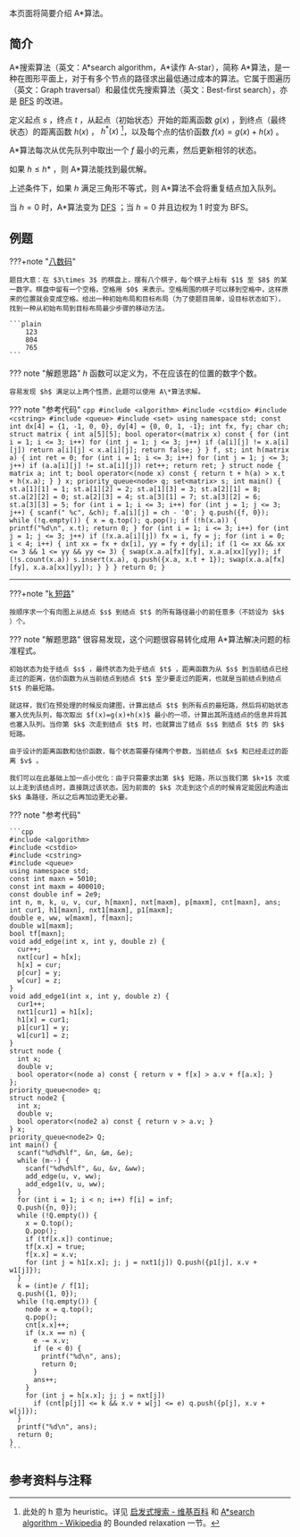 本页面将简要介绍 A\*算法。

## 简介

A\*搜索算法（英文：A\*search algorithm，A\*读作 A-star），简称 A\*算法，是一种在图形平面上，对于有多个节点的路径求出最低通过成本的算法。它属于图遍历（英文：Graph traversal）和最佳优先搜索算法（英文：Best-first search），亦是 [BFS](./bfs.md) 的改进。

定义起点 $s$ ，终点 $t$ ，从起点（初始状态）开始的距离函数 $g(x)$ ，到终点（最终状态）的距离函数 $h(x)$ ， $h^{\ast}(x)$ [^note1]，以及每个点的估价函数 $f(x)=g(x)+h(x)$ 。

A\*算法每次从优先队列中取出一个 $f$ 最小的元素，然后更新相邻的状态。

如果 $h\leq h*$ ，则 A\*算法能找到最优解。

上述条件下，如果 $h$ 满足三角形不等式，则 A\*算法不会将重复结点加入队列。

当 $h=0$ 时，A\*算法变为 [DFS](./dfs.md) ；当 $h=0$ 并且边权为 $1$ 时变为 BFS。

## 例题

???+note "[八数码](https://www.luogu.com.cn/problem/P1379)" 

    题目大意：在 $3\times 3$ 的棋盘上，摆有八个棋子，每个棋子上标有 $1$ 至 $8$ 的某一数字。棋盘中留有一个空格，空格用 $0$ 来表示。空格周围的棋子可以移到空格中，这样原来的位置就会变成空格。给出一种初始布局和目标布局（为了使题目简单，设目标状态如下），找到一种从初始布局到目标布局最少步骤的移动方法。

    ```plain
        123
        804
        765
    ```

??? note "解题思路"
     $h$ 函数可以定义为，不在应该在的位置的数字个数。
    
    容易发现 $h$ 满足以上两个性质，此题可以使用 A\*算法求解。

??? note "参考代码"
    ```cpp
    #include <algorithm>
    #include <cstdio>
    #include <cstring>
    #include <queue>
    #include <set>
    using namespace std;
    const int dx[4] = {1, -1, 0, 0}, dy[4] = {0, 0, 1, -1};
    int fx, fy;
    char ch;
    struct matrix {
      int a[5][5];
      bool operator<(matrix x) const {
        for (int i = 1; i <= 3; i++)
          for (int j = 1; j <= 3; j++)
            if (a[i][j] != x.a[i][j]) return a[i][j] < x.a[i][j];
        return false;
      }
    } f, st;
    int h(matrix a) {
      int ret = 0;
      for (int i = 1; i <= 3; i++)
        for (int j = 1; j <= 3; j++)
          if (a.a[i][j] != st.a[i][j]) ret++;
      return ret;
    }
    struct node {
      matrix a;
      int t;
      bool operator<(node x) const { return t + h(a) > x.t + h(x.a); }
    } x;
    priority_queue<node> q;
    set<matrix> s;
    int main() {
      st.a[1][1] = 1;
      st.a[1][2] = 2;
      st.a[1][3] = 3;
      st.a[2][1] = 8;
      st.a[2][2] = 0;
      st.a[2][3] = 4;
      st.a[3][1] = 7;
      st.a[3][2] = 6;
      st.a[3][3] = 5;
      for (int i = 1; i <= 3; i++)
        for (int j = 1; j <= 3; j++) {
          scanf(" %c", &ch);
          f.a[i][j] = ch - '0';
        }
      q.push({f, 0});
      while (!q.empty()) {
        x = q.top();
        q.pop();
        if (!h(x.a)) {
          printf("%d\n", x.t);
          return 0;
        }
        for (int i = 1; i <= 3; i++)
          for (int j = 1; j <= 3; j++)
            if (!x.a.a[i][j]) fx = i, fy = j;
        for (int i = 0; i < 4; i++) {
          int xx = fx + dx[i], yy = fy + dy[i];
          if (1 <= xx && xx <= 3 && 1 <= yy && yy <= 3) {
            swap(x.a.a[fx][fy], x.a.a[xx][yy]);
            if (!s.count(x.a)) s.insert(x.a), q.push({x.a, x.t + 1});
            swap(x.a.a[fx][fy], x.a.a[xx][yy]);
          }
        }
      }
      return 0;
    }
    ```

* * *

???+note "[k 短路](https://www.luogu.com.cn/problem/P2483)" 

    按顺序求一个有向图上从结点 $s$ 到结点 $t$ 的所有路径最小的前任意多（不妨设为 $k$ ）个。

??? note "解题思路"
    很容易发现，这个问题很容易转化成用 A\*算法解决问题的标准程式。
    
    初始状态为处于结点 $s$ ，最终状态为处于结点 $t$ ，距离函数为从 $s$ 到当前结点已经走过的距离，估价函数为从当前结点到结点 $t$ 至少要走过的距离，也就是当前结点到结点 $t$ 的最短路。
    
    就这样，我们在预处理的时候反向建图，计算出结点 $t$ 到所有点的最短路，然后将初始状态塞入优先队列，每次取出 $f(x)=g(x)+h(x)$ 最小的一项，计算出其所连结点的信息并将其也塞入队列。当你第 $k$ 次走到结点 $t$ 时，也就算出了结点 $s$ 到结点 $t$ 的 $k$ 短路。
    
    由于设计的距离函数和估价函数，每个状态需要存储两个参数，当前结点 $x$ 和已经走过的距离 $v$ 。
    
    我们可以在此基础上加一点小优化：由于只需要求出第 $k$ 短路，所以当我们第 $k+1$ 次或以上走到该结点时，直接跳过该状态。因为前面的 $k$ 次走到这个点的时候肯定能因此构造出 $k$ 条路径，所以之后再加边更无必要。

??? note "参考代码"

    ```cpp
    #include <algorithm>
    #include <cstdio>
    #include <cstring>
    #include <queue>
    using namespace std;
    const int maxn = 5010;
    const int maxm = 400010;
    const double inf = 2e9;
    int n, m, k, u, v, cur, h[maxn], nxt[maxm], p[maxm], cnt[maxn], ans;
    int cur1, h1[maxn], nxt1[maxm], p1[maxm];
    double e, ww, w[maxm], f[maxn];
    double w1[maxm];
    bool tf[maxn];
    void add_edge(int x, int y, double z) {
      cur++;
      nxt[cur] = h[x];
      h[x] = cur;
      p[cur] = y;
      w[cur] = z;
    }
    void add_edge1(int x, int y, double z) {
      cur1++;
      nxt1[cur1] = h1[x];
      h1[x] = cur1;
      p1[cur1] = y;
      w1[cur1] = z;
    }
    struct node {
      int x;
      double v;
      bool operator<(node a) const { return v + f[x] > a.v + f[a.x]; }
    };
    priority_queue<node> q;
    struct node2 {
      int x;
      double v;
      bool operator<(node2 a) const { return v > a.v; }
    } x;
    priority_queue<node2> Q;
    int main() {
      scanf("%d%d%lf", &n, &m, &e);
      while (m--) {
        scanf("%d%d%lf", &u, &v, &ww);
        add_edge(u, v, ww);
        add_edge1(v, u, ww);
      }
      for (int i = 1; i < n; i++) f[i] = inf;
      Q.push({n, 0});
      while (!Q.empty()) {
        x = Q.top();
        Q.pop();
        if (tf[x.x]) continue;
        tf[x.x] = true;
        f[x.x] = x.v;
        for (int j = h1[x.x]; j; j = nxt1[j]) Q.push({p1[j], x.v + w1[j]});
      }
      k = (int)e / f[1];
      q.push({1, 0});
      while (!q.empty()) {
        node x = q.top();
        q.pop();
        cnt[x.x]++;
        if (x.x == n) {
          e -= x.v;
          if (e < 0) {
            printf("%d\n", ans);
            return 0;
          }
          ans++;
        }
        for (int j = h[x.x]; j; j = nxt[j])
          if (cnt[p[j]] <= k && x.v + w[j] <= e) q.push({p[j], x.v + w[j]});
      }
      printf("%d\n", ans);
      return 0;
    }
    ```

## 参考资料与注释

[^note1]: 此处的 h 意为 heuristic。详见 [启发式搜索 - 维基百科](https://zh.wikipedia.org/wiki/%E5%90%AF%E5%8F%91%E5%BC%8F%E6%90%9C%E7%B4%A2) 和 [A\*search algorithm - Wikipedia](https://en.wikipedia.org/wiki/A*_search_algorithm#Bounded_relaxation) 的 Bounded relaxation 一节。
